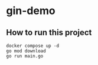 # gin-demo

## How to run this project

```shell
docker compose up -d
go mod download
go run main.go
```

